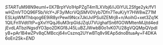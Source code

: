 $START$uM98N9euml+0X7BrpYVo1HpPZgT4m1LXVbj6/iJ0iYUL2Sfge2yk/fV1wHZmVTOQ96F5b/VcY+JF3yIMcrVQjSMV0Vyb7Dfn7TeuK/yY7HW8wZ71MESLkpWMThbqog6E9iR8yrPewI9Ncx7JklJvIPSullZEMrj8+n/AoihG+xet3Zq1K1QlLFn1IVdtl1tP+gXvlYQqJ6uM3rpGldJZqU7VUghafSn6fGOWMtenMJjtd4edjEvdLATbziNgsdYO3po2DKGf8J45LuBZJWwbB0o1vK07U28gVQQMpQVpdIyB+pAr1B4wZPv8qCMBccj64vCsznq2UYwBTq8v9EAp5dnoBtuaAy+F4DKA6oEn2Sk=$END$